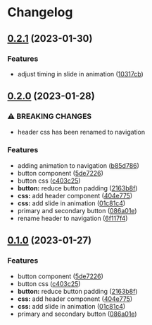 # Changelog

## [0.2.1](https://github.com/jiayike/pixel-ui/compare/styles-v0.2.0...styles-v0.2.1) (2023-01-30)


### Features

* adjust timing in slide in animation ([10317cb](https://github.com/jiayike/pixel-ui/commit/10317cb638e8481ab4b5c2a2b38e0f75bde8b063))

## [0.2.0](https://github.com/jiayike/pixel-ui/compare/styles-v0.1.0...styles-v0.2.0) (2023-01-28)


### ⚠ BREAKING CHANGES

* header css has been renamed to navigation

### Features

* adding animation to navigation ([b85d786](https://github.com/jiayike/pixel-ui/commit/b85d786b77d4060fe650bd4f82f919c9c3d6184a))
* button component ([5de7226](https://github.com/jiayike/pixel-ui/commit/5de722656b3c2d906f79657fd94e751d75c5240f))
* button css ([c403c25](https://github.com/jiayike/pixel-ui/commit/c403c259bda8c476d3234f8ff17bb71d627a1a71))
* **button:** reduce button padding ([2163b8f](https://github.com/jiayike/pixel-ui/commit/2163b8fec826aec6ee3c7784f2969f58fb09eaf0))
* **css:** add header component ([404e775](https://github.com/jiayike/pixel-ui/commit/404e77533e5661f06ae20583af41e5df616f3578))
* **css:** add slide in animation ([01c81c4](https://github.com/jiayike/pixel-ui/commit/01c81c4171c6364b147fbfa387cd6ec44f8352b8))
* primary and secondary button ([086a01e](https://github.com/jiayike/pixel-ui/commit/086a01ebf86af2aa1af9f61ae28f13698bbed8a2))
* rename header to navigation ([6f117f4](https://github.com/jiayike/pixel-ui/commit/6f117f489e4484dee14bf242ad589676259d8e22))

## [0.1.0](https://github.com/jiayike/pixel-ui/compare/styles-v0.0.1...styles-v0.1.0) (2023-01-27)


### Features

* button component ([5de7226](https://github.com/jiayike/pixel-ui/commit/5de722656b3c2d906f79657fd94e751d75c5240f))
* button css ([c403c25](https://github.com/jiayike/pixel-ui/commit/c403c259bda8c476d3234f8ff17bb71d627a1a71))
* **button:** reduce button padding ([2163b8f](https://github.com/jiayike/pixel-ui/commit/2163b8fec826aec6ee3c7784f2969f58fb09eaf0))
* **css:** add header component ([404e775](https://github.com/jiayike/pixel-ui/commit/404e77533e5661f06ae20583af41e5df616f3578))
* **css:** add slide in animation ([01c81c4](https://github.com/jiayike/pixel-ui/commit/01c81c4171c6364b147fbfa387cd6ec44f8352b8))
* primary and secondary button ([086a01e](https://github.com/jiayike/pixel-ui/commit/086a01ebf86af2aa1af9f61ae28f13698bbed8a2))
